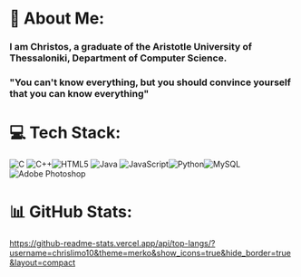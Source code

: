 # 💫 About Me:

### I am Christos, a graduate of the Aristotle University of Thessaloniki, Department of Computer Science.
### "You can't know everything, but you should convince yourself that you can know everything"
<!--
**chrislimo10/chrislimo10** is a ✨ _special_ ✨ repository because its `README.md` (this file) appears on your GitHub profile.


-->
# 💻 Tech Stack:

![C](https://img.shields.io/badge/c-%2300599C.svg?style=flat&logo=c&logoColor=white) ![C++](https://img.shields.io/badge/c++-%2300599C.svg?style=flat&logo=c%2B%2B&logoColor=white)![HTML5](https://img.shields.io/badge/html5-%23E34F26.svg?style=flat&logo=html5&logoColor=white) ![Java](https://img.shields.io/badge/java-%23ED8B00.svg?style=flat&logo=java&logoColor=white) ![JavaScript](https://img.shields.io/badge/javascript-%23323330.svg?style=flat&logo=javascript&logoColor=%23F7DF1E)![Python](https://img.shields.io/badge/python-3670A0?style=flat&logo=python&logoColor=ffdd54)![MySQL](https://img.shields.io/badge/mysql-%2300f.svg?style=flat&logo=mysql&logoColor=white)![Adobe Photoshop](https://img.shields.io/badge/adobephotoshop-%2331A8FF.svg?style=flat&logo=adobephotoshop&logoColor=white)


# 📊 GitHub Stats:

https://github-readme-stats.vercel.app/api/top-langs/?username=chrislimo10&theme=merko&show_icons=true&hide_border=true&layout=compact
